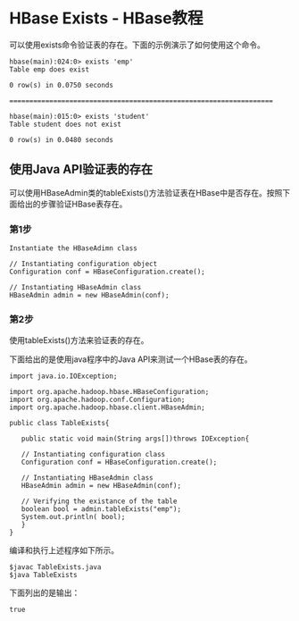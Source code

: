 # HBase Exists - HBase教程

可以使用exists命令验证表的存在。下面的示例演示了如何使用这个命令。

```
hbase(main):024:0> exists 'emp'
Table emp does exist

0 row(s) in 0.0750 seconds

==================================================================

hbase(main):015:0> exists 'student'
Table student does not exist

0 row(s) in 0.0480 seconds
```

## 使用Java API验证表的存在

可以使用HBaseAdmin类的tableExists()方法验证表在HBase中是否存在。按照下面给出的步骤验证HBase表存在。

### 第1步

```
Instantiate the HBaseAdimn class

// Instantiating configuration object
Configuration conf = HBaseConfiguration.create();

// Instantiating HBaseAdmin class
HBaseAdmin admin = new HBaseAdmin(conf); 
```

### 第2步

使用tableExists()方法来验证表的存在。

下面给出的是使用java程序中的Java API来测试一个HBase表的存在。

```
import java.io.IOException;

import org.apache.hadoop.hbase.HBaseConfiguration;
import org.apache.hadoop.conf.Configuration;
import org.apache.hadoop.hbase.client.HBaseAdmin;

public class TableExists{

   public static void main(String args[])throws IOException{

   // Instantiating configuration class
   Configuration conf = HBaseConfiguration.create();

   // Instantiating HBaseAdmin class
   HBaseAdmin admin = new HBaseAdmin(conf);

   // Verifying the existance of the table
   boolean bool = admin.tableExists("emp");
   System.out.println( bool);
   }
} 
```

编译和执行上述程序如下所示。

```
$javac TableExists.java
$java TableExists 
```

下面列出的是输出：

```
true
```


